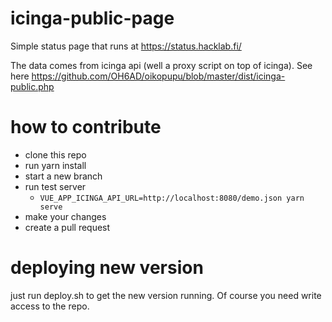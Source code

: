 # icinga-public-page

Simple status page that runs at https://status.hacklab.fi/

The data comes from icinga api (well a proxy script on top of icinga). See here https://github.com/OH6AD/oikopupu/blob/master/dist/icinga-public.php

# how to contribute

* clone this repo
* run yarn install
* start a new branch
* run test server
  * ```VUE_APP_ICINGA_API_URL=http://localhost:8080/demo.json yarn serve```
* make your changes
* create a pull request


# deploying new version

just run deploy.sh to get the new version running. Of course you need write access to the repo.
